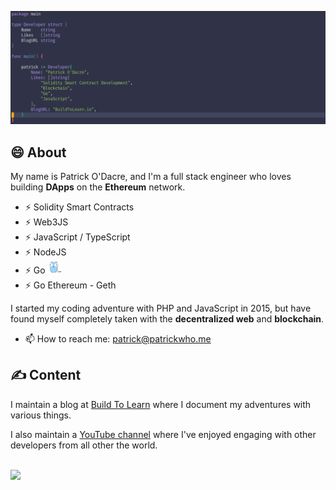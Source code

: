 <!--
**patrickodacre/patrickodacre** is a ✨ _special_ ✨ repository because its `README.md` (this file) appears on your GitHub profile.

Here are some ideas to get you started:

- 🔭 I’m currently working on ...
- 🌱 I’m currently learning ...
- 👯 I’m looking to collaborate on ...
- 🤔 I’m looking for help with ...
- 💬 Ask me about ...
- 📫 How to reach me: ...
- 😄 Pronouns: ...
- ⚡ Fun fact: ...
-->

[![Patrick ODacre Header](https://github.com/patrickodacre/patrickodacre/blob/master/assets/header-image.png)](http://buildtolearn.io)

## 😄 About

My name is Patrick O'Dacre, and I'm a full stack engineer who loves building **DApps** on the **Ethereum** network.

- ⚡ Solidity Smart Contracts
- ⚡ Web3JS
- ⚡ JavaScript / TypeScript
- ⚡ NodeJS
- ⚡ Go <img src="https://github.com/patrickodacre/patrickodacre/blob/master/assets/gopher.svg" height="20" />
- ⚡ Go Ethereum - Geth

I started my coding adventure with PHP and JavaScript in 2015, but have found myself completely taken with the **decentralized web** and **blockchain**.

- 📫 How to reach me: patrick@patrickwho.me

## &#x270d; Content

I maintain a blog at [Build To Learn](http://buildtolearn.io) where I document my adventures with various things.

I also maintain a [YouTube channel](http://buildtolearn.io/youtube) where I've enjoyed engaging with other developers from all other the world.

## 
<img
  align="center"
  src="https://github-readme-stats.vercel.app/api/?username=patrickodacre&theme=cobalt"
/>

